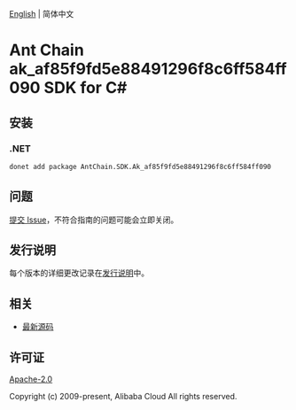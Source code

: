 [English](README.md) | 简体中文

# Ant Chain ak_af85f9fd5e88491296f8c6ff584ff090 SDK for C#

## 安装

### .NET

```bash
donet add package AntChain.SDK.Ak_af85f9fd5e88491296f8c6ff584ff090
```

## 问题

[提交 Issue](https://github.com/alipay/antchain-openapi-prod-sdk/issues/new)，不符合指南的问题可能会立即关闭。

## 发行说明

每个版本的详细更改记录在[发行说明](./ChangeLog.txt)中。

## 相关

* [最新源码](https://github.com/antchain-openapi-prod-sdk)

## 许可证

[Apache-2.0](http://www.apache.org/licenses/LICENSE-2.0)

Copyright (c) 2009-present, Alibaba Cloud All rights reserved.
